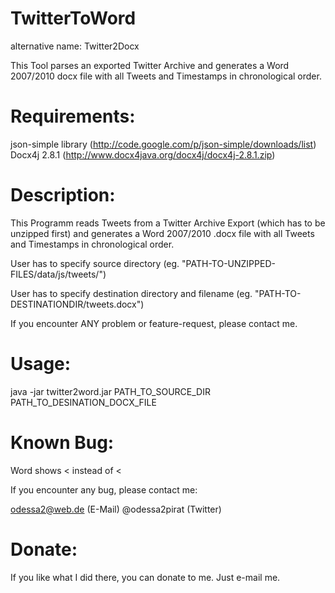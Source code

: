 TwitterToWord
=============
alternative name: Twitter2Docx

This Tool parses an exported Twitter Archive and generates a Word 2007/2010 docx file with all Tweets and Timestamps in chronological order.


Requirements:
=============
json-simple library (http://code.google.com/p/json-simple/downloads/list)
Docx4j 2.8.1 (http://www.docx4java.org/docx4j/docx4j-2.8.1.zip)


Description:
============

This Programm reads Tweets from a Twitter Archive Export (which has to be unzipped first) and generates a Word 2007/2010 .docx file with all Tweets and Timestamps in chronological order.

User has to specify source directory (eg. "PATH-TO-UNZIPPED-FILES/data/js/tweets/")

User has to specify destination directory and filename (eg. "PATH-TO-DESTINATIONDIR/tweets.docx")

If you encounter ANY problem or feature-request, please contact me.

Usage:
=========
java -jar twitter2word.jar PATH_TO_SOURCE_DIR PATH_TO_DESINATION_DOCX_FILE

Known Bug:
===========

Word shows &lt; instead of <


If you encounter any bug, please contact me:

odessa2@web.de (E-Mail)
@odessa2pirat (Twitter)

Donate:
=========
If you like what I did there, you can donate to me. Just e-mail me.

